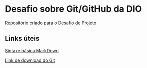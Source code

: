 # Desafio sobre Git/GitHub da DIO
Repositório criado para o Desafio de Projeto


## Links úteis
[Sintaxe básica MarkDown](https://www.markdownguide.org/basic-syntax/)

[Link de download do Git](https://git-scm.com/downloads)
